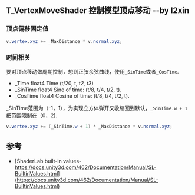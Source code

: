 ## T_VertexMoveShader 控制模型顶点移动 --by l2xin


### 顶点偏移固定值
``` GLSL
v.vertex.xyz += _MaxDistance * v.normal.xyz;
```


### 时间相关
要对顶点移动做周期控制，想到正弦余弦曲线，使用`_SinTime`或者`_CosTime`.

* _Time  float4  Time (t/20, t, t*2, t*3)
* _SinTime  float4  Sine of time: (t/8, t/4, t/2, t).
* _CosTime  float4  Cosine of time: (t/8, t/4, t/2, t).

_SinTime范围为（-1，1），为实现立方体弹开又收缩回到默认，`_SinTime.w + 1`把范围限制在（0，2).
``` glsl
v.vertex.xyz += (_SinTime.w + 1) * _MaxDistance * v.normal.xyz;
```

## 参考

* [ShaderLab built-in values-https://docs.unity3d.com/462/Documentation/Manual/SL-BuiltinValues.html](https://docs.unity3d.com/462/Documentation/Manual/SL-BuiltinValues.html)
